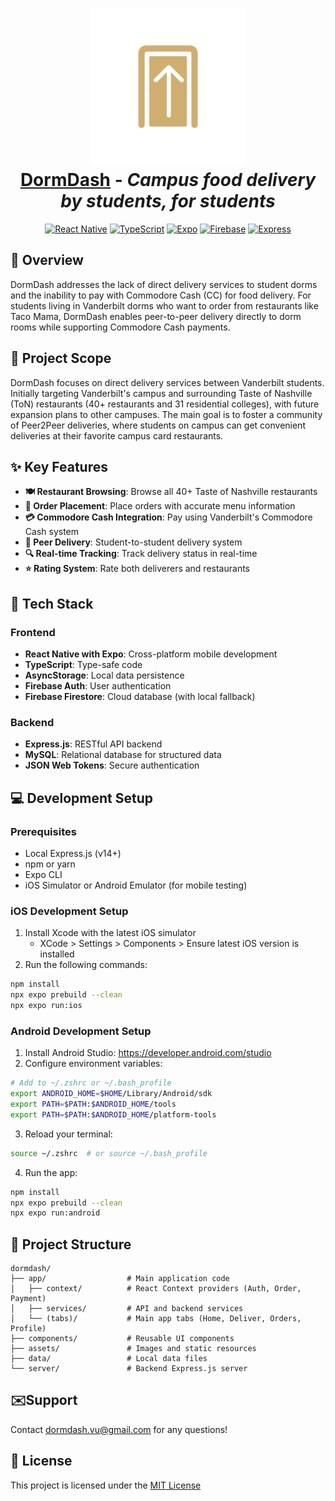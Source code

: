 <h1 align="center">
  <img src="./assets/icons/splash-icon-dark.png" alt="DormDash Icon" width="250"/>
  <br>
  <a href="https://github.com/fbablu/dormdash">DormDash</a> - <i>Campus food delivery by students, for students</i>
</h1>

<p align="center">
  <a href="https://reactnative.dev/" target="_blank"><img src="https://img.shields.io/badge/React_Native-20232A?style=for-the-badge&logo=react&logoColor=61DAFB" alt="React Native"></a>
  <a href="https://www.typescriptlang.org/" target="_blank"><img src="https://img.shields.io/badge/TypeScript-007ACC?style=for-the-badge&logo=typescript&logoColor=white" alt="TypeScript"></a>
  <a href="https://docs.expo.dev/" target="_blank"><img src="https://img.shields.io/badge/Expo-000020?style=for-the-badge&logo=expo&logoColor=white" alt="Expo"></a>
  <a href="https://firebase.google.com/" target="_blank"><img src="https://img.shields.io/badge/Firebase-FFCA28?style=for-the-badge&logo=firebase&logoColor=black" alt="Firebase"></a>
  <a href="https://expressjs.com/" target="_blank"><img src="https://img.shields.io/badge/Express-000000?style=for-the-badge&logo=express&logoColor=white" alt="Express"></a>
</p>

## 🚀 Overview

DormDash addresses the lack of direct delivery services to student dorms and the inability to pay with Commodore Cash (CC) for food delivery. For students living in Vanderbilt dorms who want to order from restaurants like Taco Mama, DormDash enables peer-to-peer delivery directly to dorm rooms while supporting Commodore Cash payments.

## 🎯 Project Scope

DormDash focuses on direct delivery services between Vanderbilt students. Initially targeting Vanderbilt's campus and surrounding Taste of Nashville (ToN) restaurants (40+ restaurants and 31 residential colleges), with future expansion plans to other campuses. The main goal is to foster a community of Peer2Peer deliveries, where students on campus can get convenient deliveries at their favorite campus card restaurants.

## ✨ Key Features

- **🍽️ Restaurant Browsing**: Browse all 40+ Taste of Nashville restaurants
- **🛒 Order Placement**: Place orders with accurate menu information
- **💳 Commodore Cash Integration**: Pay using Vanderbilt's Commodore Cash system
- **🚴 Peer Delivery**: Student-to-student delivery system
- **🔍 Real-time Tracking**: Track delivery status in real-time
- **⭐ Rating System**: Rate both deliverers and restaurants

## 🔧 Tech Stack

### Frontend

- **React Native with Expo**: Cross-platform mobile development
- **TypeScript**: Type-safe code
- **AsyncStorage**: Local data persistence
- **Firebase Auth**: User authentication
- **Firebase Firestore**: Cloud database (with local fallback)

### Backend

- **Express.js**: RESTful API backend
- **MySQL**: Relational database for structured data
- **JSON Web Tokens**: Secure authentication

## 💻 Development Setup

### Prerequisites

- Local Express.js (v14+)
- npm or yarn
- Expo CLI
- iOS Simulator or Android Emulator (for mobile testing)

### iOS Development Setup

1. Install Xcode with the latest iOS simulator
   - XCode > Settings > Components > Ensure latest iOS version is installed
2. Run the following commands:

```bash
npm install
npx expo prebuild --clean
npx expo run:ios
```

### Android Development Setup

1. Install Android Studio: https://developer.android.com/studio
2. Configure environment variables:

```bash
# Add to ~/.zshrc or ~/.bash_profile
export ANDROID_HOME=$HOME/Library/Android/sdk
export PATH=$PATH:$ANDROID_HOME/tools
export PATH=$PATH:$ANDROID_HOME/platform-tools
```

3. Reload your terminal:

```bash
source ~/.zshrc  # or source ~/.bash_profile
```

4. Run the app:

```bash
npm install
npx expo prebuild --clean
npx expo run:android
```

## 📂 Project Structure

```
dormdash/
├── app/                  # Main application code
│   ├── context/          # React Context providers (Auth, Order, Payment)
│   ├── services/         # API and backend services
│   └── (tabs)/           # Main app tabs (Home, Deliver, Orders, Profile)
├── components/           # Reusable UI components
├── assets/               # Images and static resources
├── data/                 # Local data files
└── server/               # Backend Express.js server
```

## ✉️Support

Contact dormdash.vu@gmail.com for any questions!

## 📜 License

This project is licensed under the [MIT License](LICENSE)
